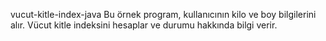 vucut-kitle-index-java
Bu örnek program, kullanıcının kilo ve boy bilgilerini alır. Vücut kitle indeksini hesaplar ve durumu hakkında bilgi verir.
